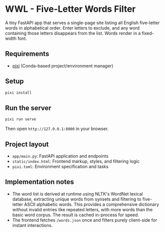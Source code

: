 # WWL - Five-Letter Words Filter

A tiny FastAPI app that serves a single-page site listing all English five-letter words in alphabetical order. Enter letters to exclude, and any word containing those letters disappears from the list. Words render in a fixed-width font.

## Requirements

- [pixi](https://pixi.sh) (Conda-based project/environment manager)

## Setup

```bash
pixi install
```

## Run the server

```bash
pixi run serve
```

Then open `http://127.0.0.1:8000` in your browser.

## Project layout

- `app/main.py`: FastAPI application and endpoints
- `static/index.html`: Frontend markup, styles, and filtering logic
- `pixi.toml`: Environment specification and tasks

## Implementation notes

- The word list is derived at runtime using NLTK's WordNet lexical database, extracting unique words from synsets and filtering to five-letter ASCII alphabetic words. This provides a comprehensive dictionary without invalid entries like repeated letters, with more words than the basic word corpus. The result is cached in-process for speed.
- The frontend fetches `/words.json` once and filters purely client-side for instant interactions.

